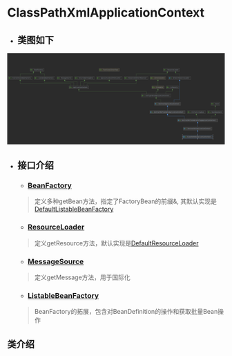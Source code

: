 # ClassPathXmlApplicationContext

- ## 类图如下

![ClassPathXmlApplicationContex](../resource/ClassPathXmlApplicationContext类图.png)

- ## 接口介绍

    - ### [BeanFactory](../../../spring-beans/src/main/java/org/springframework/beans/factory/BeanFactory.java)
  > 定义多种getBean方法，指定了FactoryBean的前缀&, 其默认实现是[DefaultListableBeanFactory](../../../spring-beans/src/main/java/org/springframework/beans/factory/support/DefaultListableBeanFactory.java)

    - ### [ResourceLoader](../../../spring-core/src/main/java/org/springframework/core/io/ResourceLoader.java)
  > 定义getResource方法，默认实现是[DefaultResourceLoader](../../../spring-core/src/main/java/org/springframework/core/io/DefaultResourceLoader.java)

    - ### [MessageSource](../../../spring-context/src/main/java/org/springframework/context/MessageSource.java)
  > 定义getMessage方法，用于国际化
    - ### [ListableBeanFactory](../../../spring-beans/src/main/java/org/springframework/beans/factory/ListableBeanFactory.java)
  > BeanFactory的拓展，包含对BeanDefinition的操作和获取批量Bean操作
  

## 类介绍